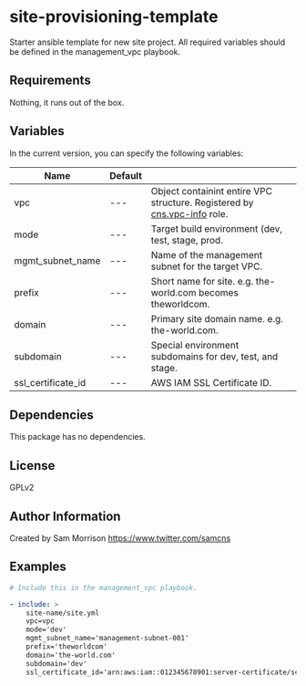 site-provisioning-template
========

Starter ansible template for new site project. All required variables should be defined in the management_vpc
playbook.

Requirements
------------

Nothing, it runs out of the box.

Variables
--------------

In the current version, you can specify the following variables:

| Name                  | Default |                                                                               |
|-----------------------|---------|-------------------------------------------------------------------------------|
| vpc                   |   ---   | Object containint entire VPC structure. Registered by [cns.vpc-info] role.    |
| mode                  |   ---   | Target build environment (dev, test, stage, prod.                             |
| mgmt_subnet_name      |   ---   | Name of the management subnet for the target VPC.                             |
| prefix                |   ---   | Short name for site. e.g. the-world.com becomes theworldcom.                  |
| domain                |   ---   | Primary site domain name. e.g. the-world.com.                                 |
| subdomain             |   ---   | Special environment subdomains for dev, test, and stage.                      |
| ssl_certificate_id    |   ---   | AWS IAM SSL Certificate ID.                                                   |

Dependencies
------------

This package has no dependencies.

License
-------

GPLv2

Author Information
------------------

Created by Sam Morrison
https://www.twitter.com/samcns

Examples
--------

```yaml
# Include this in the management_vpc playbook.

- include: >
    site-name/site.yml
    vpc=vpc
    mode='dev'
    mgmt_subnet_name='management-subnet-001'
    prefix='theworldcom'
    domain='the-world.com'
    subdomain='dev'
    ssl_certificate_id='arn:aws:iam::012345678901:server-certificate/scert'
```

[cns.vpc-info]: https://github.com/cnstechnicalgroup/role-vpc-info
